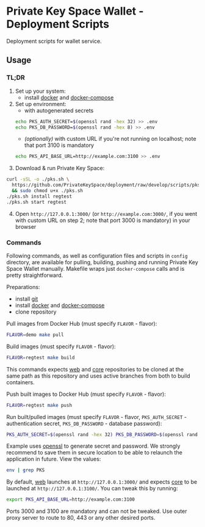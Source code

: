 # Private Key Space Wallet - Deployment Scripts

Deployment scripts for wallet service.

## Usage

### TL;DR

1. Set up your system:
    * install [docker](https://docs.docker.com/install/) and [docker-compose](https://docs.docker.com/compose/)
2. Set up environment:
    * with autogenerated secrets
    ```bash
    echo PKS_AUTH_SECRET=$(openssl rand -hex 32) >> .env
    echo PKS_DB_PASSWORD=$(openssl rand -hex 8) >> .env
    ```
    * *(optionally)* with custom URL if you're not running on localhost; note that port 3100 is mandatory
    ```bash
    echo PKS_API_BASE_URL=http://example.com:3100 >> .env
    ```
3. Download & run Private Key Space:
```bash
curl -sSL -o ./pks.sh \
  https://github.com/PrivateKeySpace/deployment/raw/develop/scripts/pks.sh \
  && sudo chmod u+x ./pks.sh
./pks.sh install regtest
./pks.sh start regtest
```
4. Open `http://127.0.0.1:3000/` (or `http://example.com:3000/`, if you went with custom URL on step 2; note that port 3000 is mandatory) in your browser

### Commands

Following commands, as well as configuration files and scripts in `config` directory, are available for pulling, building, pushing and running Private Key Space Wallet manually.
Makefile wraps just `docker-compose` calls and is pretty straightforward.

Preparations:
  * install [git](https://git-scm.com/)
  * install [docker](https://docs.docker.com/install/) and [docker-compose](https://docs.docker.com/compose/)
  * clone repository

Pull images from Docker Hub (must specify `FLAVOR` - flavor):
```bash
FLAVOR=demo make pull
```

Build images (must specify `FLAVOR` - flavor):
```bash
FLAVOR=regtest make build
```
This commands expects [web](https://github.com/PrivateKeySpace/web) and [core](https://github.com/PrivateKeySpace/core) repositories to be cloned at the same path as this repository and uses active branches from both to build containers.

Push built images to Docker Hub (must specify `FLAVOR` - flavor):
```bash
FLAVOR=regtest make push
```

Run built/pulled images (must specify `FLAVOR` - flavor, `PKS_AUTH_SECRET` - authentication secret, `PKS_DB_PASSWORD` - database password):
```bash
PKS_AUTH_SECRET=$(openssl rand -hex 32) PKS_DB_PASSWORD=$(openssl rand -hex 8) FLAVOR=regtest make run
```
Example uses [openssl](https://www.openssl.org/) to generate secret and password. 
We strongly recommend to save them in secure location to be able to relaunch the application in future.
View the values:
```bash
env | grep PKS
```

By default, [web](https://github.com/PrivateKeySpace/web) launches at `http://127.0.0.1:3000/`
and expects [core](https://github.com/PrivateKeySpace/core) to be launched at `http://127.0.0.1:3100/`.
You can tweak this by running:
```bash
export PKS_API_BASE_URL=http://example.com:3100
```
Ports 3000 and 3100 are mandatory and can not be tweaked. Use outer proxy server to route to 80, 443 or any other desired ports.
